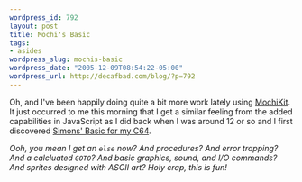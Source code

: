 ```yaml
--- 
wordpress_id: 792
layout: post
title: Mochi's Basic
tags: 
- asides
wordpress_slug: mochis-basic
wordpress_date: "2005-12-09T08:54:22-05:00"
wordpress_url: http://decafbad.com/blog/?p=792
---
```

Oh, and I've been happily doing quite a bit more work lately using [MochiKit][mk].  It just occurred to me this morning that I get a similar feeling from the added capabilities in JavaScript as I did back when I was around 12 or so and I first discovered [Simons' Basic for my C64][sb].

*Ooh, you mean I get an `else` now?  And procedures?  And error trapping?  And a calcluated `GOTO`?  And basic graphics, sound, and I/O commands?  And sprites designed with ASCII art?  Holy crap, this is fun!*

[sb]: http://www.orrville.net/simons/simbqr10.txt
[mk]: http://www.mochikit.com/
